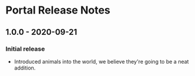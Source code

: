# Portal Release Notes

## 1.0.0 - 2020-09-21

### Initial release

* Introduced animals into the world, we believe they're going to be a neat addition.



